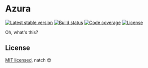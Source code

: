 # Azura

[![Latest stable version](https://poser.pugx.org/oscarpalmer/azura/v)](//packagist.org/packages/oscarpalmer/azura) [![Build status](https://circleci.com/gh/oscarpalmer/azura/tree/main.svg?style=svg)](https://circleci.com/gh/oscarpalmer/azura/tree/main) [![Code coverage](https://codecov.io/gh/oscarpalmer/azura/branch/main/graph/badge.svg?token=w6SSgxWqxy)](https://codecov.io/gh/oscarpalmer/azura) [![License](https://poser.pugx.org/oscarpalmer/azura/license)](//packagist.org/packages/oscarpalmer/azura)

Oh, what's this?

## License

[MIT licensed](LICENSE), natch :blush:
